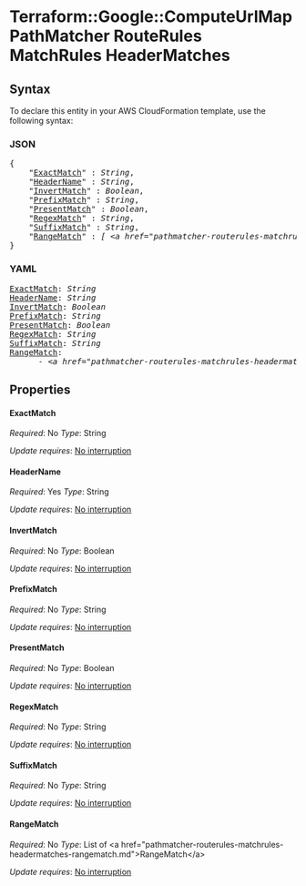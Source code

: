 # Terraform::Google::ComputeUrlMap PathMatcher RouteRules MatchRules HeaderMatches

## Syntax

To declare this entity in your AWS CloudFormation template, use the following syntax:

### JSON

<pre>
{
    "<a href="#exactmatch" title="ExactMatch">ExactMatch</a>" : <i>String</i>,
    "<a href="#headername" title="HeaderName">HeaderName</a>" : <i>String</i>,
    "<a href="#invertmatch" title="InvertMatch">InvertMatch</a>" : <i>Boolean</i>,
    "<a href="#prefixmatch" title="PrefixMatch">PrefixMatch</a>" : <i>String</i>,
    "<a href="#presentmatch" title="PresentMatch">PresentMatch</a>" : <i>Boolean</i>,
    "<a href="#regexmatch" title="RegexMatch">RegexMatch</a>" : <i>String</i>,
    "<a href="#suffixmatch" title="SuffixMatch">SuffixMatch</a>" : <i>String</i>,
    "<a href="#rangematch" title="RangeMatch">RangeMatch</a>" : <i>[ &lt;a href=&#34;pathmatcher-routerules-matchrules-headermatches-rangematch.md&#34;&gt;RangeMatch&lt;/a&gt;, ... ]</i>
}
</pre>

### YAML

<pre>
<a href="#exactmatch" title="ExactMatch">ExactMatch</a>: <i>String</i>
<a href="#headername" title="HeaderName">HeaderName</a>: <i>String</i>
<a href="#invertmatch" title="InvertMatch">InvertMatch</a>: <i>Boolean</i>
<a href="#prefixmatch" title="PrefixMatch">PrefixMatch</a>: <i>String</i>
<a href="#presentmatch" title="PresentMatch">PresentMatch</a>: <i>Boolean</i>
<a href="#regexmatch" title="RegexMatch">RegexMatch</a>: <i>String</i>
<a href="#suffixmatch" title="SuffixMatch">SuffixMatch</a>: <i>String</i>
<a href="#rangematch" title="RangeMatch">RangeMatch</a>: <i>
      - &lt;a href=&#34;pathmatcher-routerules-matchrules-headermatches-rangematch.md&#34;&gt;RangeMatch&lt;/a&gt;</i>
</pre>

## Properties

#### ExactMatch

_Required_: No
_Type_: String

_Update requires_: [No interruption](https://docs.aws.amazon.com/AWSCloudFormation/latest/UserGuide/using-cfn-updating-stacks-update-behaviors.html#update-no-interrupt)

#### HeaderName

_Required_: Yes
_Type_: String

_Update requires_: [No interruption](https://docs.aws.amazon.com/AWSCloudFormation/latest/UserGuide/using-cfn-updating-stacks-update-behaviors.html#update-no-interrupt)

#### InvertMatch

_Required_: No
_Type_: Boolean

_Update requires_: [No interruption](https://docs.aws.amazon.com/AWSCloudFormation/latest/UserGuide/using-cfn-updating-stacks-update-behaviors.html#update-no-interrupt)

#### PrefixMatch

_Required_: No
_Type_: String

_Update requires_: [No interruption](https://docs.aws.amazon.com/AWSCloudFormation/latest/UserGuide/using-cfn-updating-stacks-update-behaviors.html#update-no-interrupt)

#### PresentMatch

_Required_: No
_Type_: Boolean

_Update requires_: [No interruption](https://docs.aws.amazon.com/AWSCloudFormation/latest/UserGuide/using-cfn-updating-stacks-update-behaviors.html#update-no-interrupt)

#### RegexMatch

_Required_: No
_Type_: String

_Update requires_: [No interruption](https://docs.aws.amazon.com/AWSCloudFormation/latest/UserGuide/using-cfn-updating-stacks-update-behaviors.html#update-no-interrupt)

#### SuffixMatch

_Required_: No
_Type_: String

_Update requires_: [No interruption](https://docs.aws.amazon.com/AWSCloudFormation/latest/UserGuide/using-cfn-updating-stacks-update-behaviors.html#update-no-interrupt)

#### RangeMatch

_Required_: No
_Type_: List of &lt;a href=&#34;pathmatcher-routerules-matchrules-headermatches-rangematch.md&#34;&gt;RangeMatch&lt;/a&gt;

_Update requires_: [No interruption](https://docs.aws.amazon.com/AWSCloudFormation/latest/UserGuide/using-cfn-updating-stacks-update-behaviors.html#update-no-interrupt)


